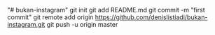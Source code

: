 "# bukan-instagram"  git init git add README.md git commit -m "first commit" git remote add origin https://github.com/denislistiadi/bukan-instagram.git git push -u origin master 
